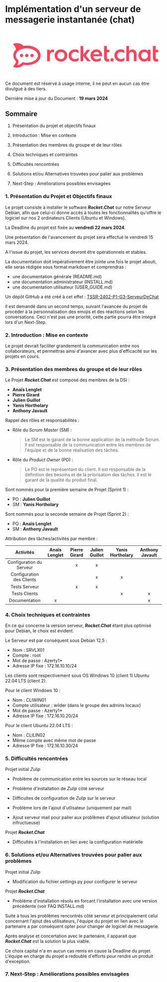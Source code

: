 # **Implémentation d'un serveur de messagerie instantanée (chat)**

![RocketChat](attachments/rocketchat_original.png)

Ce document est réservé à usage interne, il ne peut en aucun cas être divulgué à des tiers.

Dernière mise à jour du Document : **19 mars 2024**

## **Sommaire**

1. Présentation du projet et objectifs finaux

2. Introduction : Mise en contexte

3. Présentation des membres du groupe et de leur rôles

4. Choix techniques et contraintes

5. Difficultés rencontrées

6. Solutions et/ou Alternatives trouvées pour palier aux problèmes

7. Next-Step : Améliorations possibles envisagées

### **1. Présentation du Projet et Objectifs finaux**

Le projet consiste à installer le software **_Rocket.Chat_** sur notre Serveur Debian, afin que celui-ci donne accés à toutes les fonctionnalités qu'offre le logiciel sur nos 2 ordinateurs Clients (Ubuntu et Windows).

La Deadline du projet est fixée au **vendredi 22 mars 2024**.

Une présentation de l'avancement du projet sera effectué le vendredi 15 mars 2024.

A l'issue du projet, les services devront être opérationnels et stables.

La documentation doit impérativement être jointe une fois le projet abouti, elle seras rédigée sous format markdown et comprendras :

- une documentation générale (README.md)
- une documentation administrateur (INSTALL.md)
- une documentation utilisateur (USER_GUIDE.md)

Un dépôt GitHub a été créé à cet effet : [TSSR-2402-P1-G3-ServeurDeChat](https://github.com/WildCodeSchool/TSSR-2402-P1-G3-ServeurDeChat)

Il est demandé dans un second temps, suivant l'avancée du projet de procéder à la personnalisation des emojis et des réactions selon les conversations.
Ceci n'est pas une priorité, cette partie pourra être intégré lors d'un Next-Step.

### **2. Introduction : Mise en contexte**

Le projet devrait faciliter grandement la communication entre nos collaborateurs, et permettras ainsi d'avancer avec plus d'efficacité sur les projets en cours.

### **3. Présentation des membres du groupe et de leur rôles**

Le Projet **_Rocket.Chat_** est composé des membres de la DSI :

* **Anaïs Lenglet**
* **Pierre Girard**
* **Julien Guillot**
* **Yanis Hortholary**
* **Anthony Javault**

Rappel des rôles et responsabilités :

- Rôle du _Scrum Master_ (SM) :
    >
    > Le SM est le garant de la bonne application de la méthode Scrum. Il est responsable de la communication entre les membres de l'équipe et de la bonne réalisation des tâches.
    >        
- Rôle du _Product Owner_ (PO) :
    >
    > Le PO est le représentant du client. Il est responsable de la définition des besoins et de la priorisation des tâches. Il est le garant de la qualité du produit final.
    >

Sont nommés pour la première semaine de Projet (Sprint 1) :

* PO : **Julien Guillot**
* SM : **Yanis Hortholary**
            
Sont nommés pour la seconde semaine de Projet (Sprint 2) :

* PO : **Anaïs Lenglet**
* SM : **Anthony Javault**

Attribution des tâches/activités par membre :

|Activités|**Anaïs Lenglet**|**Pierre Girard**|**Julien Guillot**|**Yanis Hortholary**|**Anthony Javault**|
|:-:|:-:|:-:|:-:|:-:|:-:|
|Configuration du Serveur||x|x|||
|Configuration des Clients|||x|x||
|Tests Serveur||x|x|||
|Tests Clients||||x|x|
|Documentation|x||||x|

### **4. Choix techniques et contraintes**

En ce qui concerne la version serveur, **_Rocket.Chat_** étant plus optimisé pour Debian, le choix est évident.

Le Serveur est par conséquent sous Debian 12.5 :
- Nom : SRVLX01
- Compte : root
- Mot de passe : Azerty1*
- Adresse IP fixe : 172.16.10.10/24

Les clients sont respectivement sous OS Windows 10 (client 1) Ubuntu 22.04 LTS (client 2).

Pour le client Windows 10 : 
- Nom : CLIWIN01
- Compte utilisateur : wilder (dans le groupe des admins locaux)
- Mot de passe : Azerty1*
- Adresse IP fixe : 172.16.10.20/24

Pour le client Ubuntu 22.04 LTS :
- Nom :  CLILIN02
- Même compte avec même mot de passe
- Adresse IP fixe : 172.16.10.30/24

### **5. Difficultés rencontrées**

Projet initial _Zulip_

* Problème de communication entre les sources sur le réseau local

* Problème d'installation de _Zulip_ côté serveur

* Difficultes de configuration de _Zulip_ sur le serveur

* Problème lors de l'ajout d'utlisateur (uniquement par mail)

* Ajout serveur mail pour palier aux problèmes d'ajout utlisateur (solution infructueuse)

Projet **_Rocket.Chat_**

* Difficultés à l'installation en lien avec la configuration matérielle

### **6. Solutions et/ou Alternatives trouvées pour palier aux problèmes**

Projet initial _Zulip_

* Modification du fichier settings.py pour configurer le serveur

Projet **_Rocket.Chat_**

* Problème d'installation résolu en forcant l'installation avec une version précédente (voir FAQ INSTALL.md)

Suite à tous les problèmes rencontrés côté serveur et principalement celui concernant l'ajout des utilisateurs, l'équipe du projet en lien avec le partenaire a par conséquent opter pour changer de logiciel de messagerie.

Après analyse et concertation avec le partenaire, il apparait que **_Rocket.Chat_** est la solution la plus viable.

Ce choix capital n'a en aucun cas remis en cause la Deadline du projet. L'équipe en charge du projet a redoublé d'efforts pour rendre un produit d'exception.

### **7. Next-Step : Améliorations possibles envisagées**